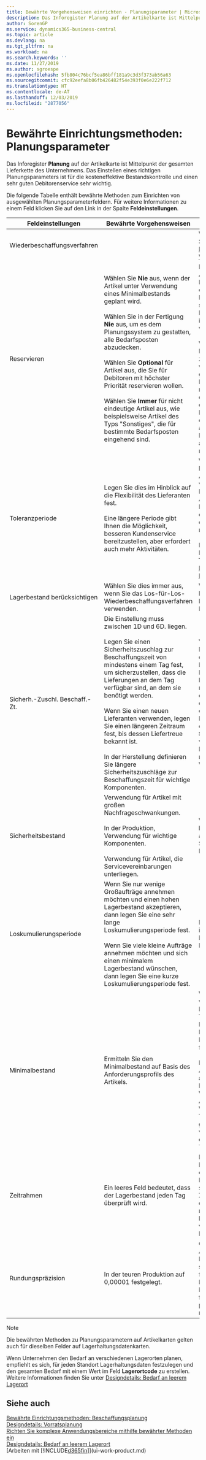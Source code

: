 ```yaml
---
title: Bewährte Vorgehensweisen einrichten - Planungsparameter | Microsoft Docs
description: Das Inforegister Planung auf der Artikelkarte ist Mittelpunkt der gesamten Lieferkette des Unternehmens. Das Einstellen eines richtigen Planungsparameters ist für die kosteneffektive Bestandskontrolle und einen sehr guten Debitorenservice sehr wichtig.
author: SorenGP
ms.service: dynamics365-business-central
ms.topic: article
ms.devlang: na
ms.tgt_pltfrm: na
ms.workload: na
ms.search.keywords: ''
ms.date: 11/27/2019
ms.author: sgroespe
ms.openlocfilehash: 5fb804c76bcf5ea86bff181a9c3d3f373ab56a63
ms.sourcegitcommit: cfc92eefa8b06fb426482f54e393f0e6e222f712
ms.translationtype: HT
ms.contentlocale: de-AT
ms.lasthandoff: 12/03/2019
ms.locfileid: "2877056"
---
```

# <a name="setup-best-practices-planning-parameters"></a>Bewährte Einrichtungsmethoden: Planungsparameter
Das Inforegister **Planung** auf der Artikelkarte ist Mittelpunkt der gesamten Lieferkette des Unternehmens. Das Einstellen eines richtigen Planungsparameters ist für die kosteneffektive Bestandskontrolle und einen sehr guten Debitorenservice sehr wichtig.  

 Die folgende Tabelle enthält bewährte Methoden zum Einrichten von ausgewählten Planungsparameterfeldern. Für weitere Informationen zu einem Feld klicken Sie auf den Link in der Spalte **Feldeinstellungen**.  

|Feldeinstellungen|Bewährte Vorgehensweisen|Bemerkung|  
|-----------------|-------------------|-------------|  
|Wiederbeschaffungsverfahren||Weitere Informationen finden Sie unter [Bewährte Einrichtungsmethoden: Wiederbeschaffungsverfahren](setup-best-practices-reordering-policies.md).|  
|Reservieren|Wählen Sie **Nie** aus, wenn der Artikel unter Verwendung eines Minimalbestands geplant wird.<br /><br /> Wählen Sie in der Fertigung **Nie** aus, um es dem Planungssystem zu gestatten, alle Bedarfsposten abzudecken.<br /><br /> Wählen Sie **Optional** für Artikel aus, die Sie für Debitoren mit höchster Priorität reservieren wollen.<br /><br /> Wählen Sie **Immer** für nicht eindeutige Artikel aus, wie beispielsweise Artikel des Typs "Sonstiges", die für bestimmte Bedarfsposten eingehend sind.|Reservierungen wirken im Allgemeinen dem Zweck der Planung entgegen, nämlich einem Ausgleich zwischen Bedarf und Vorrat. Daher sollten Artikel, die für die Planung eingerichtet wurden, im Allgemeinen nicht reserviert werden.<br /><br /> Wenn der Benutzer eine Lagerbestandsmenge für zukünftigen Bedarf reserviert, wird die Planungsgrundlage gestört, und der Minimalbestand funktioniert möglicherweise nicht ordnungsgemäß. Selbst wenn der voraussichtliche Lagerbestand im Hinblick auf den Minimalbestand akzeptabel ist, stehen die Mengen möglicherweise aufgrund der Reservierung nicht zur Verfügung.|  
|Toleranzperiode|Legen Sie dies im Hinblick auf die Flexibilität des Lieferanten fest.<br /><br /> Eine längere Periode gibt Ihnen die Möglichkeit, besseren Kundenservice bereitzustellen, aber erfordert auch mehr Aktivitäten.|Wenn für den Lieferanten eine letzte Änderungen zu den Aufträgen akzeptiert wird, verwenden Sie eine längere Periode für neu zu planende Aktionen. Wenn für den Lieferanten eine feste Planung erforderlich ist, dann halten Sie die Periode so kurz wie möglich.<br /><br /> Informationen zur globalen Einrichtung, siehe **Toleranzperiode** under [Designdetails: Parameter Planen](design-details-planning-parameters.md)|  
|Lagerbestand berücksichtigen|Wählen Sie dies immer aus, wenn Sie das Los-für-Los-Wiederbeschaffungsverfahren verwenden.|Wählen Sie dies nur in bestimmten Fällen nicht aus, beispielsweise wenn keine Lagerartikel verkäuflich sind.|  
|Sicherh.-Zuschl. Beschaff.-Zt.|Die Einstellung muss zwischen 1D und 6D. liegen.<br /><br /> Legen Sie einen Sicherheitszuschlag zur Beschaffungszeit von mindestens einem Tag fest, um sicherzustellen, dass die Lieferungen an dem Tag verfügbar sind, an dem sie benötigt werden.<br /><br /> Wenn Sie einen neuen Lieferanten verwenden, legen Sie einen längeren Zeitraum fest, bis dessen Liefertreue bekannt ist.<br /><br /> In der Herstellung definieren Sie längere Sicherheitszuschläge zur Beschaffungszeit für wichtige Komponenten.|Vom System geplante Lieferungen, um zu vermeiden, dass am gleichen Tag, an dem Bestand nicht lieferbar ist, Bestand nicht lieferbar ist. Dies kann sich möglicherweise als mehrere Stunden zu spät erweisen, wenn beispielsweise der Bedarf morgens erforderlich ist und die Lieferung am Nachmittag eingeht. **Hinweis:** Das Feld **Sicherh.-Zuschl.-Zt.** verwendet den Basiskalender. Daher bedeutet 14T nicht notwendigerweise zwei Wochen.|  
|Sicherheitsbestand|Verwendung für Artikel mit großen Nachfrageschwankungen.<br /><br /> In der Produktion, Verwendung für wichtige Komponenten.<br /><br /> Verwendung für Artikel, die Servicevereinbarungen unterliegen.|Wenn das Feld **Minimalbestant** nicht ausgefüllt ist, dann dient der Sicherheitsbestand auch als Minimalbestand.|  
|Loskumulierungsperiode|Wenn Sie nur wenige Großaufträge annehmen möchten und einen hohen Lagerbestand akzeptieren, dann legen Sie eine sehr lange Loskumulierungsperiode fest.<br /><br /> Wenn Sie viele kleine Aufträge annehmen möchten und sich einen minimalem Lagerbestand wünschen, dann legen Sie eine kurze Loskumulierungsperiode fest.|Die Loskumulierungsperiode ist im Allgemeinen die längste Periode, in der Sie über Lagerbestand verfügen.|  
|Minimalbestand|Ermitteln Sie den Minimalbestand auf Basis des Anforderungsprofils des Artikels.|Wenn laut historischen Daten während einer Beschaffungszeit von sieben Tagen der durchschnittliche Bedarf des Artikels 100 Einheiten beträgt, kann der Minimalbestand auf 100 festgelegt werden.<br /><br /> Das bedeutet, dass bei einer Abnahme des Lagerbestands auf unter 100 Einheiten das Planungssystem die Wiederbeschaffung des Artikels vorschlägt, da für die Wiederbeschaffung sieben Tage benötigt werden und genügend Einheiten vorhanden sein müssen, um den Bedarf in diesen sieben Tagen zu decken.|  
|Zeitrahmen|Ein leeres Feld bedeutet, dass der Lagerbestand jeden Tag überprüft wird.|Bei täglicher Überprüfung des Lagerbestands ist eine optimale Planung des Minimalbestands sichergestellt. **Hinweis:** Ein Zeitrahmen von 1W bedeutet, dass der Lagerbestand möglicherweise eine Woche bevor ein Beschaffungsauftrag vorgeschlagen wird, unter dem Minimalbestand liegt.|  
|Rundungspräzision|In der teuren Produktion auf 0,00001 festgelegt.|Große Rundungsmengen an Ausschuss oder Materialverbrauch können zu sehr hohen Lagerkosten führen. Es kann daher von Bedeutung sein, die kleinste Rundungspräzision festzulegen, um diese potenziellen Kosten zu minimieren.|  

> [!NOTE]  
>  Die bewährten Methoden zu Planungsparametern auf Artikelkarten gelten auch für dieselben Felder auf Lagerhaltungsdatenkarten.  
>   
>  Wenn Unternehmen den Bedarf an verschiedenen Lagerorten planen, empfiehlt es sich, für jeden Standort Lagerhaltungsdaten festzulegen und den gesamten Bedarf mit einem Wert im Feld **Lagerortcode** zu erstellen. Weitere Informationen finden Sie unter [Designdetails: Bedarf an leerem Lagerort](design-details-demand-at-blank-location.md)  

## <a name="see-also"></a>Siehe auch  
 [Bewährte Einrichtungsmethoden: Beschaffungsplanung](setup-best-practices-supply-planning.md)   
 [Designdetails: Vorratsplanung](design-details-supply-planning.md)   
 [Richten Sie komplexe Anwendungsbereiche mithilfe bewährter Methoden ein](set-up-complex-application-areas-using-best-practices.md)  
 [Designdetails: Bedarf an leerem Lagerort](design-details-demand-at-blank-location.md)  
 [Arbeiten mit [!INCLUDE[d365fin](includes/d365fin_md.md)]](ui-work-product.md)

